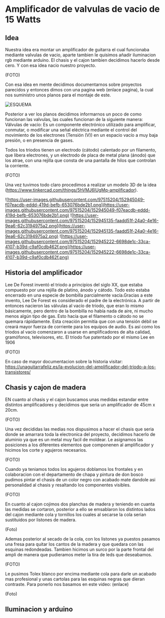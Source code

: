 # Amplificador de valvulas de vacio de 15 Watts

## Idea
Nuestra idea era montar un amplificador de guitarra el cual funcionaba mediante valvulas de vacio, aparte tambien le quisimos añadir iluminacion rgb mediante arduino. El chasis y el cajon tambien decidimos hacerlo desde cero. Y con esa idea nacio nuestro proyecto.

(FOTO)

Con esa idea en mente decidimos documentarnos sobre proyectos parecidos y entonces dimos con una pagina web (enlace pagina), la cual nos suministro unos planos para el montaje de este.

![ESQUEMA](https://robrobinette.com/images/Guitar/AA1164/AA1164_Princeton_Reverb_Layout_Reverb_and_Tremolo_Deleted_Plus_Mid.png)

Posterior a ver los planos decidimos informarnos un poco de como funcionan las valvulas, las cuales funcionan de la siguiente manera:
Válvulas de vacío: Es un componente electrónico utilizado para amplificar, conmutar, o modificar una señal eléctrica mediante el control del movimiento de los electrones (Tensión (V)) en un espacio vacío a muy baja presión, o en presencia de gases.

Todos los triodos tienen un electrodo (cátodo) calentado por un filamento, que libera electrones, y un electrodo de placa de metal plana (ánodo) que los atrae, con una rejilla que consta de una pantalla de hilos que controlan la corriente.

(FOTO)

Una vez tuvimos todo claro procedimos a realizar un modelo 3D de la idea (https://www.tinkercad.com/things/5hVMJ6lUgMq-amplificador).

![https://user-images.githubusercontent.com/97515204/152945049-f07eacdb-eddd-419d-befb-653076bde2b1.png](https://user-images.githubusercontent.com/97515204/152945049-f07eacdb-eddd-419d-befb-653076bde2b1.png) ![https://user-images.githubusercontent.com/97515204/152945135-faadd51f-24a0-4e16-9ea6-62c3194975a2.png](https://user-images.githubusercontent.com/97515204/152945135-faadd51f-24a0-4e16-9ea6-62c3194975a2.png) ![https://user-images.githubusercontent.com/97515204/152945222-6698de1c-33ca-4107-b39d-c9af0cdb462f.png](https://user-images.githubusercontent.com/97515204/152945222-6698de1c-33ca-4107-b39d-c9af0cdb462f.png)

## Historia del amplificador

Lee De Forest inventó el triodo a principios del siglo XX, que estaba compuesto por una rejilla de platino, ánodo y cátodo. Todo esto estaba encerrado en una especie de bombilla parcialmente vacía.Gracias a este invento, Lee De Forest es considerado el padre de la electrónica. A partir de entonces nacieron las válvulas al vacío de triodo, que eran lo mismo básicamente, pero dentro de la bombilla no había nada de aire, ni mucho menos algún tipo de gas. Esto hacía que el filamento o cátodo no se quemara rápidamente.
Esta creación permitía que con una tensión débil se creará mayor fuerza de corriente para los equipos de audio. Es así como los triodos al vacío comenzaron a usarse en amplificadores de alta calidad, gramófonos, televisores, etc.
El triodo fue patentado por el mismo Lee en 1906

(FOTO)

En caso de mayor documentacion sobre la historia visitar: https://unaguitarrafeliz.es/la-evolucion-del-amplificador-del-triodo-a-los-transistores/

## Chasis y cajon de madera

EN cuanto al chasis y el cajon buscamos unas medidas estandar entre distintos amplificadores y decidimos que seria un amplificador de 45cm x 20cm.

(FOTO)

Una vez decididas las medias nos dispusimos a hacer el chasis que seria donde se amarrara toda la electronica del proyecto, decidimos hacerlo de aluminio ya que es un metal muy facil de moldear. Le asignamos las posiciones a los diferentes elementos que componenen al amplificador y hicimos los corte y agujeros necesarios.

(FOTO)

Cuando ya teniamos todos los agujeros doblamos los frontales y en colaboracion con el departamento de chapa y pintura de don bosco pudimos pintar el chasis de un color negro con acabado mate dandole asi personalidad al chasis y resaltando los componentes visibles.

(FOTO)

En cuanto al cajon cojimos dos planchas de madera y teniendo en cuanta las medidas se cortaron, posterior a ello se emsablaron los distintos lados del cajon mediante cola y tornillos los cuales al secarse la cola serian sustituidos por listones de madera.

(Foto)

Ademas posterior al secado de la cola, con los listones ya puestos pasamos una fresa para quitar los cantos de la madera y que quedara con las esquinas redondeadas. Tambien hicimos un surco por la parte frontal del ampli de manera que pudieramos meter la tira de leds que deseabamos.

(FOTO)

Le pusimos Tolex blanco por encima mediante cola para darle un acabado mas profesional y unas cartolas para las esquinas negras que dieran contraste. Para ponerlo nos basamos en este video: (enlace)

(Foto)

## Iluminacion y arduino
